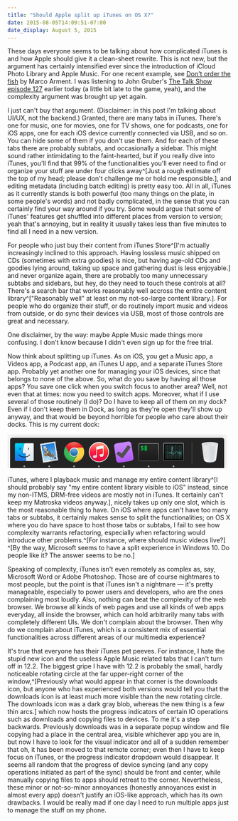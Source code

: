 ```yaml
---
title: "Should Apple split up iTunes on OS X?"
date: 2015-08-05T14:09:51-07:00
date_display: August 5, 2015
---
```

These days everyone seems to be talking about how complicated iTunes is and how Apple should give it a clean-sheet rewrite. This is not new, but the argument has certainly intensified ever since the introduction of iCloud Photo Library and Apple Music. For one recent example, see [Don't order the fish](http://www.marco.org/2015/07/26/dont-order-the-fish) by Marco Arment. I was listening to John Gruber's [The Talk Show episode 127](https://daringfireball.net/thetalkshow/2015/07/29/ep-127) earlier today (a little bit late to the game, yeah), and the complexity argument was brought up yet again.

I just can't buy that argument. (Disclaimer: in this post I'm talking about UI/UX, not the backend.) Granted, there are many tabs in iTunes. There's one for music, one for movies, one for TV shows, one for podcasts, one for iOS apps, one for each iOS device currently connected via USB, and so on. You can hide some of them if you don't use them. And for each of these tabs there are probably subtabs, and occasionally a sidebar. This might sound rather intimidating to the faint-hearted, but if you really dive into iTunes, you'll find that 99% of the functionalities you'll ever need to find or organize your stuff are under four clicks away^[Just a rough estimate off the top of my head; please don't challenge me or hold me responsible.], and editing metadata (including batch editing) is pretty easy too. All in all, iTunes as it currently stands is both powerful (too many things on the plate, in some people's words) and not badly complicated, in the sense that you can certainly find your way around if you try. Some would argue that some of iTunes' features get shuffled into different places from version to version; yeah that's annoying, but in reality it usually takes less than five minutes to find all I need in a new version.

For people who just buy their content from iTunes Store^[I'm actually increasingly inclined to this approach. Having lossless music shipped on CDs (sometimes with extra goodies) is nice, but having age-old CDs and goodies lying around, taking up space and gathering dust is less enjoyable.] and never organize again, there are probably too many unnecessary subtabs and sidebars, but hey, do they need to touch these controls at all? There's a search bar that works reasonably well accross the entire content library^["Reasonably well" at least on my not-so-large content library.]. For people who do organize their stuff, or do routinely import music and videos from outside, or do sync their devices via USB, most of those controls are great and necessary.

One disclaimer, by the way: maybe Apple Music made things more confusing. I don't know because I didn't even sign up for the free trial.

Now think about splitting up iTunes. As on iOS, you get a Music app, a Videos app, a Podcast app, an iTunes U app, and a separate iTunes Store app. Probably yet another one for managing your iOS devices, since that belongs to none of the above. So, what do you save by having all those apps? You save one click when you switch focus to another area? Well, not even that at times: now you need to switch apps. Moreover, what if I use several of those routinely (I do)? Do I have to keep all of them on my dock? Even if I don't keep them in Dock, as long as they're open they'll show up anyway, and that would be beyond horrible for people who care about their docks. This is my current dock:

![My current Dock. Note that I have the old red iTunes icon from 12.1, because I really can't stand the white one from 12.2. I know that's the future in El Capitan and iOS 9 (it looks reasonable on iOS 9 by the way, I've been using public betas since day one), but I'll just be stubborn this time, without much real cost.](/img/20150805-my-current-dock.png)

iTunes, where I playback music and manage my entire content library^[I should probably say "my entire content library visible to iOS" instead, since my non-ITMS, DRM-free videos are mostly not in iTunes. It certainly can't keep my Matroska videos anyway.], nicely takes up only one slot, which is the most reasonable thing to have. On iOS where apps can't have too many tabs or subtabs, it certainly makes sense to split the functionalities; on OS X where you do have space to host those tabs or subtabs, I fail to see how complexity warrants refactoring, especially when refactoring would introduce other problems.^[For instance, where should music videos live?] ^[By the way, Microsoft seems to have a split experience in Windows 10. Do people like it? The answer seems to be no.]

Speaking of complexity, iTunes isn't even remotely as complex as, say, Microsoft Word or Adobe Photoshop. Those are of course nightmares to most people, but the point is that iTunes isn't a nightmare — it's pretty manageable, especially to power users and developers, who are the ones complaining most loudly. Also, nothing can beat the complexity of the web browser. We browse all kinds of web pages and use all kinds of web apps everyday, all inside the browser, which can hold arbitrarily many tabs with completely different UIs. We don't complain about the browser. Then why do we complain about iTunes, which is a consistent mix of essential functionalities across different areas of our multimedia experience?

It's true that everyone has their iTunes pet peeves. For instance, I hate the stupid new icon and the useless Apple Music related tabs that I can't turn off in 12.2. The biggest gripe I have with 12.2 is probably the small, hardly noticeable rotating circle at the far upper-right corner of the window,^[Previously what would appear in that corner is the downloads icon, but anyone who has experienced both versions would tell you that the downloads icon is at least much more visible than the new rotating circle. The downloads icon was a dark gray blob, whereas the new thing is a few thin arcs.] which now hosts the progress indicators of certain IO operations such as downloads and copying files to devices. To me it's a step backwards. Previously downloads was in a separate popup window and file copying had a place in the central area, visible whichever app you are in, but now I have to look for the visual indicator and all of a sudden remember that oh, it has been moved to that remote corner; even then I have to keep focus on iTunes, or the progress indicator dropdown would disappear. It seems all random that the progress of device syncing (and any copy operations initiated as part of the sync) should be front and center, while manually copying files to apps should retreat to the corner. Nevertheless, these minor or not-so-minor annoyances (honestly annoyances exist in almost every app) doesn't justify an iOS-like approach, which has its own drawbacks. I would be really mad if one day I need to run multiple apps just to manage the stuff on my phone.
